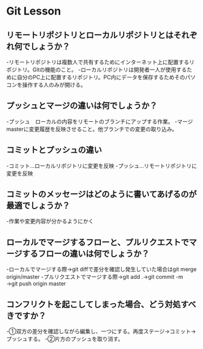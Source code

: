 # Git Lesson

## リモートリポジトリとローカルリポジトリとはそれぞれ何でしょうか？
-リモートリポジトリは複数人で共有するためにインターネット上に配置するリポジトリ。Gitの機能のこと。
-ローカルリポジトリは開発者一人が使用するために自分のPC上に配置するリポジトリ。PC内にデータを保存するためそのパソコンを操作する人のみが開ける。


## プッシュとマージの違いは何でしょうか？
-プッシュ　ローカルの内容をリモートのブランチにアップする作業。
-マージ　masterに変更履歴を反映させること。他ブランチでの変更の取り込み。


## コミットとプッシュの違い
-コミット…ローカルリポジトリに変更を反映
-プッシュ…リモートリポジトリに変更を反映


## コミットのメッセージはどのように書いてあげるのが最適でしょうか？
-作業や変更内容が分かるようにかく


## ローカルでマージするフローと、プルリクエストでマージするフローの違いは何でしょうか？
-ローカルでマージする際→git diffで差分を確認し発生していた場合はgit merge origin/master
-プルリクエストでマージする際→git add .→git commit -m　→git push origin master


## コンフリクトを起こしてしまった場合、どう対処すべきですか？
-①双方の差分を確認しながら編集し、一つにする。再度ステージ→コミット→プッシュする。
-②片方のプッシュを取り消す。
